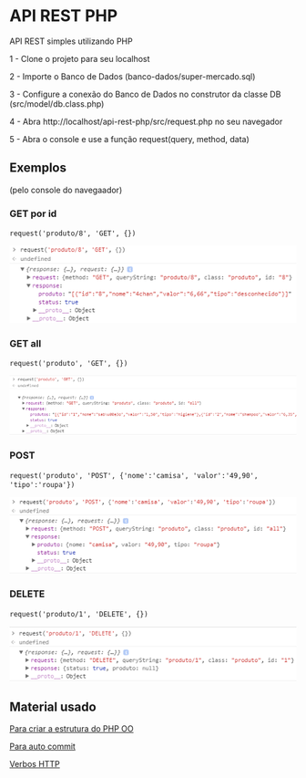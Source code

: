 # API REST PHP
API REST simples utilizando PHP

1 - Clone o projeto para seu localhost

2 - Importe o Banco de Dados (banco-dados/super-mercado.sql)

3 - Configure a conexão do Banco de Dados no construtor da classe DB (src/model/db.class.php)

4 - Abra http://localhost/api-rest-php/src/request.php no seu navegador

5 - Abra o console e use a função request(query, method, data)

## Exemplos
(pelo console do navegaador)

### GET por id

```
request('produto/8', 'GET', {})
```

![GET](README/exemplo-get-produto-id.png)

### GET all

```
request('produto', 'GET', {})
```
![GET](README/exemplo-get-produtos.png)

### POST

```
request('produto', 'POST', {'nome':'camisa', 'valor':'49,90', 'tipo':'roupa'})
```

![POST](README/exemplo-post-produto.png)

### DELETE

```
request('produto/1', 'DELETE', {})
```

![DELETE](README/exemplo-delete-produto-id.png)

## Material usado

[Para criar a estrutura do PHP OO](https://krishnaxavier.github.io/creator-oop-structure/)

[Para auto commit](https://github.com/KrishnaXavier/auto-commit)

[Verbos HTTP](http://www.restapitutorial.com/lessons/httpmethods.html)
